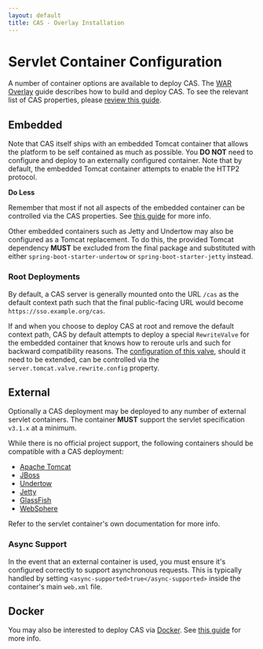 ```yaml
---
layout: default
title: CAS - Overlay Installation
---
```


# Servlet Container Configuration

A number of container options are available to deploy CAS. The [WAR Overlay](Maven-Overlay-Installation.html) guide 
describes how to build and deploy CAS.
To see the relevant list of CAS properties, please [review this guide](Configuration-Properties.html).

## Embedded

Note that CAS itself ships with an embedded Tomcat container that allows the platform to be self contained as much as possible. You **DO 
NOT** need to configure and deploy to an externally configured container. Note that by default, the embedded Tomcat container attempts
to enable the HTTP2 protocol.

<div class="alert alert-info"><strong>Do Less</strong><p>
Remember that most if not all aspects of the embedded container can be controlled via the CAS properties. See <a href="Configuration-Properties.html">this guide</a> for more info.
</p></div>

Other embedded containers such as Jetty and Undertow may also be configured as a Tomcat replacement. To do this, the provided
Tomcat dependency **MUST** be excluded from the final package and substituted with either 
`spring-boot-starter-undertow` or `spring-boot-starter-jetty` instead.

### Root Deployments

By default, a CAS server is generally mounted onto the URL `/cas` as the default context path such that the final public-facing URL
would become `https://sso.example.org/cas`. 

If and when you choose to deploy CAS at root and remove the default context path, CAS by default attempts to deploy a special 
`RewriteValve` for the embedded container that knows how to reroute urls and such for backward compatibility reasons.
The [configuration of this valve](https://tomcat.apache.org/tomcat-8.0-doc/rewrite.html), 
should it need to be extended, can be controlled via the `server.tomcat.valve.rewrite.config` property.
 
## External
 
Optionally a CAS deployment may be deployed to any number of external servlet containers. The container **MUST** support
the servlet specification `v3.1.x` at a minimum.

While there is no official project support, the following containers should be compatible with a CAS deployment:

* [Apache Tomcat](http://tomcat.apache.org/)
* [JBoss](http://www.jboss.org/)
* [Undertow](http://undertow.io/)
* [Jetty](http://www.eclipse.org/jetty/)
* [GlassFish](http://glassfish.java.net/)
* [WebSphere](http://www.ibm.com/software/websphere/)

Refer to the servlet container's own documentation for more info.

### Async Support

In the event that an external container is used, you must ensure it's configured correctly to support asynchronous requests.
This is typically handled by setting `<async-supported>true</async-supported>` inside the container's main `web.xml`  file.

## Docker

You may also be interested to deploy CAS via [Docker](https://www.docker.com/). 
See [this guide](Docker-Installation.html) for more info.
